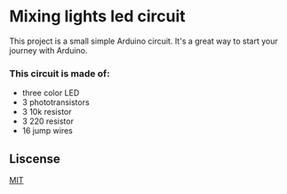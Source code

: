 # Mixing lights led circuit
This project is a small simple Arduino circuit. It's a great way to start your journey with Arduino.

### This circuit is made of:
* three color LED
* 3 phototransistors
* 3 10k resistor
* 3 220 resistor
* 16 jump wires

## Liscense
[MIT](https://choosealicense.com/licenses/mit/)
